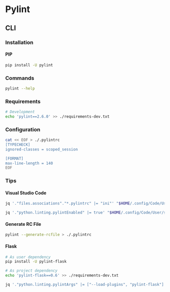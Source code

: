 # Pylint

## CLI

### Installation

#### PIP

```sh
pip install -U pylint
```

### Commands

```sh
pylint --help
```

### Requirements

```sh
# Development
echo 'pylint==2.6.0' >> ./requirements-dev.txt
```

### Configuration

```sh
cat << EOF > ./.pylintrc
[TYPECHECK]
ignored-classes = scoped_session

[FORMAT]
max-line-length = 140
EOF
```

### Tips

#### Visual Studio Code

```sh
jq '."files.associations"."*.pylintrc" |= "ini"' "$HOME/.config/Code/User/settings.json" | sponge "$HOME/.config/Code/User/settings.json"
```

```sh
jq '."python.linting.pylintEnabled" |= true' "$HOME/.config/Code/User/settings.json" | sponge "$HOME/.config/Code/User/settings.json"
```

#### Generate RC File

```sh
pylint --generate-rcfile > ./.pylintrc
```

#### Flask

```sh
# As user dependency
pip install -U pylint-flask

# As project dependency
echo 'pylint-flask==0.6' >> ./requirements-dev.txt
```

```sh
jq '."python.linting.pylintArgs" |= ["--load-plugins", "pylint-flask"]' "$HOME/.config/Code/User/settings.json" | sponge "$HOME/.config/Code/User/settings.json"
```
